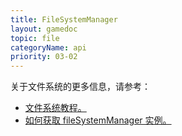 ```yaml
---
title: FileSystemManager
layout: gamedoc
topic: file
categoryName: api
priority: 03-02
---
```


关于文件系统的更多信息，请参考：
+ [文件系统教程。](/game/tutorials/file_system/index/)
+ [如何获取 fileSystemManager 实例。](/game/api/file/getFileSystemManager/)

<!-- md game/api/file/_fileSystemManager/access.md -->
<!-- md game/api/file/_fileSystemManager/accessSync.md -->
<!-- md game/api/file/_fileSystemManager/appendFile.md -->
<!-- md game/api/file/_fileSystemManager/appendFileSync.md -->
<!-- md game/api/file/_fileSystemManager/copyFile.md -->
<!-- md game/api/file/_fileSystemManager/copyFileSync.md -->
<!-- md game/api/file/_fileSystemManager/getFileInfo.md -->
<!-- md game/api/file/_fileSystemManager/readdir.md -->
<!-- md game/api/file/_fileSystemManager/readdirSync.md -->
<!-- md game/api/file/_fileSystemManager/readFile.md -->
<!-- md game/api/file/_fileSystemManager/rename.md -->
<!-- md game/api/file/_fileSystemManager/renameSync.md -->
<!-- md game/api/file/_fileSystemManager/saveFile.md -->
<!-- md game/api/file/_fileSystemManager/saveFileSync.md -->
<!-- md game/api/file/_fileSystemManager/stat.md -->
<!-- md game/api/file/_fileSystemManager/statSync.md -->
<!-- md game/api/file/_fileSystemManager/mkdir.md -->
<!-- md game/api/file/_fileSystemManager/mkdirSync.md -->
<!-- md game/api/file/_fileSystemManager/rmdir.md -->
<!-- md game/api/file/_fileSystemManager/rmdirSync.md -->
<!-- md game/api/file/_fileSystemManager/unlink.md -->
<!-- md game/api/file/_fileSystemManager/unlinkSync.md -->
<!-- md game/api/file/_fileSystemManager/unzip.md -->
<!-- md game/api/file/_fileSystemManager/readFile.md -->
<!-- md game/api/file/_fileSystemManager/readFileSync.md -->
<!-- md game/api/file/_fileSystemManager/writeFile.md -->
<!-- md game/api/file/_fileSystemManager/writeFileSync.md -->

